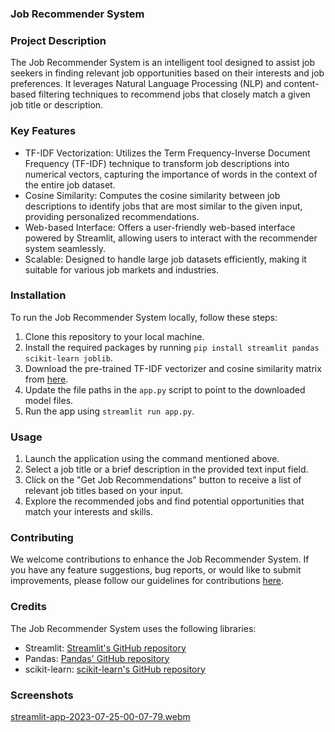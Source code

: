 ### Job Recommender System

### Project Description

The Job Recommender System is an intelligent tool designed to assist job seekers in finding relevant job opportunities based on their interests and job preferences. It leverages Natural Language Processing (NLP) and content-based filtering techniques to recommend jobs that closely match a given job title or description.

### Key Features

- TF-IDF Vectorization: Utilizes the Term Frequency-Inverse Document Frequency (TF-IDF) technique to transform job descriptions into numerical vectors, capturing the importance of words in the context of the entire job dataset.
- Cosine Similarity: Computes the cosine similarity between job descriptions to identify jobs that are most similar to the given input, providing personalized recommendations.
- Web-based Interface: Offers a user-friendly web-based interface powered by Streamlit, allowing users to interact with the recommender system seamlessly.
- Scalable: Designed to handle large job datasets efficiently, making it suitable for various job markets and industries.

### Installation

To run the Job Recommender System locally, follow these steps:

1. Clone this repository to your local machine.
2. Install the required packages by running `pip install streamlit pandas scikit-learn joblib`.
3. Download the pre-trained TF-IDF vectorizer and cosine similarity matrix from [here](https://drive.google.com/drive/folders/1-8CP0QCu7oMR5JwVClsPITI1fkTZn42Z?usp=drive_link).
4. Update the file paths in the `app.py` script to point to the downloaded model files.
5. Run the app using `streamlit run app.py`.

### Usage

1. Launch the application using the command mentioned above.
2. Select a job title or a brief description in the provided text input field.
3. Click on the "Get Job Recommendations" button to receive a list of relevant job titles based on your input.
4. Explore the recommended jobs and find potential opportunities that match your interests and skills.

### Contributing

We welcome contributions to enhance the Job Recommender System. If you have any feature suggestions, bug reports, or would like to submit improvements, please follow our guidelines for contributions [here](https://github.com/bechosen-spec/Job-Recommender-System/issues).

### Credits

The Job Recommender System uses the following libraries:

- Streamlit: [Streamlit's GitHub repository](https://github.com/streamlit)
- Pandas: [Pandas' GitHub repository](https://github.com/pandas-dev/pandas)
- scikit-learn: [scikit-learn's GitHub repository](https://github.com/scikit-learn/scikit-learn)



### Screenshots

[streamlit-app-2023-07-25-00-07-79.webm](https://github.com/bechosen-spec/Job-Recommender-System/assets/65294466/d827f18b-bef0-4589-9960-e999f7bf5929)
